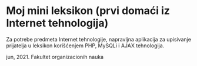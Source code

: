 # Moj mini leksikon (prvi domaći iz Internet tehnologija)

Za potrebe predmeta Internet tehnologije, napravljna aplikacija za upisivanje prijatelja u leksikon korišćenjem PHP, MySQLi i AJAX tehnologija.

jun, 2021.
Fakultet organizacionih nauka
